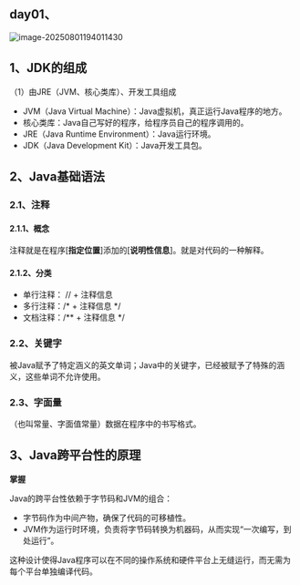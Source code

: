 ## day01、

![image-20250801194011430](D:\软件工程\Java\java-basic\day01\assets\image-20250801194011430.png)

## 1、JDK的组成

（1）由JRE（JVM、核心类库）、开发工具组成

- JVM（Java Virtual Machine）：Java虚拟机，真正运行Java程序的地方。
- 核心类库：Java自己写好的程序，给程序员自己的程序调用的。
- JRE（Java Runtime Environment）：Java运行环境。
- JDK（Java Development Kit）：Java开发工具包。

## 2、Java基础语法

### 2.1、注释

#### 2.1.1、概念

注释就是在程序[**指定位置**]添加的[**说明性信息**]。就是对代码的一种解释。

#### 2.1.2、分类

- 单行注释： // + 注释信息
- 多行注释：/* + 注释信息 */
- 文档注释：/** + 注释信息 */

### 2.2、关键字

被Java赋予了特定涵义的英文单词；Java中的关键字，已经被赋予了特殊的涵义，这些单词不允许使用。

### 2.3、字面量

（也叫常量、字面值常量）数据在程序中的书写格式。

## 3、Java跨平台性的原理

**掌握**

Java的跨平台性依赖于字节码和JVM的组合：

- 字节码作为中间产物，确保了代码的可移植性。
- JVM作为运行时环境，负责将字节码转换为机器码，从而实现“一次编写，到处运行”。

这种设计使得Java程序可以在不同的操作系统和硬件平台上无缝运行，而无需为每个平台单独编译代码。